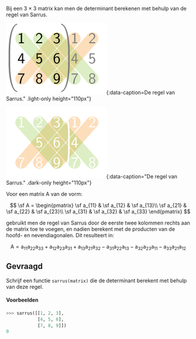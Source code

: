 Bij een 3 × 3 matrix kan men de determinant berekenen met behulp van de regel van Sarrus.

![De regel van Sarrus.](media/image.png "De regel van Sarrus."){:data-caption=De regel van Sarrus." .light-only height="110px"}

![De regel van Sarrus.](media/image_dark.png "De regel van Sarrus."){:data-caption="De regel van Sarrus." .dark-only height="110px"}

Voor een matrix A van de vorm:

$$
\sf A = \begin{pmatrix}
\sf a_{11} & \sf a_{12} & \sf a_{13}\\ 
\sf a_{21} & \sf a_{22} & \sf a_{23}\\
\sf a_{31} & \sf a_{32} & \sf a_{33}
\end{pmatrix} 
$$

gebruikt men de regel van Sarrus door de eerste twee kolommen rechts aan de matrix toe te voegen, en nadien berekent met de producten van de hoofd- en nevendiagonalen. Dit resulteert in:

$$\mathsf{A = a_{11}a_{22}a_{33} +  a_{12}a_{23}a_{31} +a_{13}a_{21}a_{32} - a_{31}a_{22}a_{13} - a_{32}a_{23}a_{11} - a_{33}a_{21}a_{12}}$$

## Gevraagd

Schrijf een functie `sarrus(matrix)` die de determinant berekent met behulp van deze regel.

#### Voorbeelden

```python
>>> sarrus([[1, 2, 3],
            [4, 5, 6],
            [7, 8, 9]])
0
```
